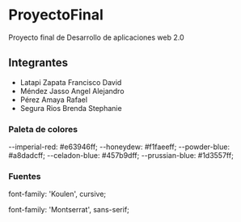 # ProyectoFinal
Proyecto final de Desarrollo de aplicaciones web 2.0

## Integrantes
* Latapi Zapata Francisco David
* Méndez Jasso Angel Alejandro
* Pérez Amaya Rafael
* Segura Rios Brenda Stephanie

### Paleta de colores
--imperial-red: #e63946ff;
--honeydew: #f1faeeff;
--powder-blue: #a8dadcff;
--celadon-blue: #457b9dff;
--prussian-blue: #1d3557ff;

### Fuentes
<link rel="preconnect" href="https://fonts.googleapis.com">
<link rel="preconnect" href="https://fonts.gstatic.com" crossorigin>
<link href="https://fonts.googleapis.com/css2?family=Koulen&display=swap" rel="stylesheet">

font-family: 'Koulen', cursive;

<link rel="preconnect" href="https://fonts.googleapis.com">
<link rel="preconnect" href="https://fonts.gstatic.com" crossorigin>
<link href="https://fonts.googleapis.com/css2?family=Montserrat:wght@300&display=swap" rel="stylesheet"> 

font-family: 'Montserrat', sans-serif;